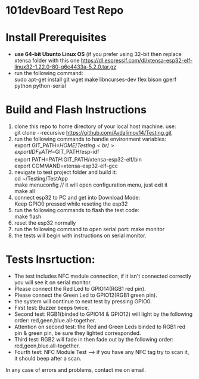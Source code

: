# 101devBoard Test Repo

# Install Prerequisites
- <b>use 64-bit Ubunto Linux OS</b> (if you prefer using 32-bit then replace xtensa folder with this one https://dl.espressif.com/dl/xtensa-esp32-elf-linux32-1.22.0-80-g6c4433a-5.2.0.tar.gz
- run the following command:<br />
	sudo apt-get install git wget make libncurses-dev flex bison gperf python python-serial

# Build and Flash Instructions
1. clone this repo to home directory of your local host machine. use:<br /> git clone --recursive https://github.com/Avdalimov14/Testing.git
2. run the following commands to handle environment variables:<br />
	export GIT_PATH=$HOME/Testing<br />
	export IDF_PATH=$GIT_PATH/esp-idf<br />
	export PATH=$PATH:$GIT_PATH/xtensa-esp32-elf/bin<br />
	export COMMAND=xtensa-esp32-elf-gcc
3. nevigate to test project folder and build it:<br />
	cd ~/Testing/TestApp<br />
        make menuconfig   // it will open configuration menu, just exit it<br />
        make all
4. connect esp32 to PC and get into Download Mode:<br />
	Keep GPIO0 pressed while reseting the esp32
5. run the following commands to flash the test code:<br />
	make flash
5. reset the esp32 normally
6. run the following command to open serial port: make monitor
7. the tests will begin with instructions on serial monitor.


# Tests Insrtuction:
- The test includes NFC module connection, if it isn't connected correctly you will see it on serial monitor. 
- Please connect the Red Led to GPIO14(RGB1 red pin).
- Please connect the Green Led to GPIO12(RGB1 green pin).
- the system will continue to next test by pressing GPIO0.
- First test: Buzzer beeps twice.
- Second test: RGB1(binded to GPIO14 & GPIO12)  will light by the following order: red,geen,blue.all-together.
- Attention on second test: the Red and Green Leds binded to RGB1 red pin & green pin, be sure they lighted corresponded.
- Third test: RGB2 will fade in then fade out by the following order: red,geen,blue.all-together.
- Fourth test: NFC Module Test --> if you have any NFC tag try to scan it, it should beep after a scan.

In any case of errors and problems, contact me on email.

